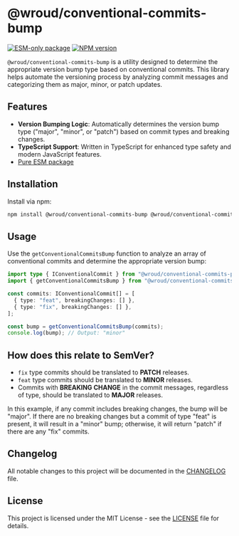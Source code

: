 # @wroud/conventional-commits-bump

[![ESM-only package][package]][esm-info-url]
[![NPM version][npm]][npm-url]

<!-- [![Install size][size]][size-url] -->

[package]: https://img.shields.io/badge/package-ESM--only-ffe536.svg
[esm-info-url]: https://gist.github.com/sindresorhus/a39789f98801d908bbc7ff3ecc99d99c
[npm]: https://img.shields.io/npm/v/@wroud/conventional-commits-bump.svg
[npm-url]: https://npmjs.com/package/@wroud/conventional-commits-bump
[size]: https://packagephobia.com/badge?p=@wroud/conventional-commits-bump
[size-url]: https://packagephobia.com/result?p=@wroud/conventional-commits-bump

`@wroud/conventional-commits-bump` is a utility designed to determine the appropriate version bump type based on conventional commits. This library helps automate the versioning process by analyzing commit messages and categorizing them as major, minor, or patch updates.

## Features

- **Version Bumping Logic**: Automatically determines the version bump type ("major", "minor", or "patch") based on commit types and breaking changes.
- **TypeScript Support**: Written in TypeScript for enhanced type safety and modern JavaScript features.
- [Pure ESM package][esm-info-url]

## Installation

Install via npm:

```sh
npm install @wroud/conventional-commits-bump @wroud/conventional-commits-parser
```

## Usage

Use the `getConventionalCommitsBump` function to analyze an array of conventional commits and determine the appropriate version bump:

```ts
import type { IConventionalCommit } from "@wroud/conventional-commits-parser";
import { getConventionalCommitsBump } from "@wroud/conventional-commits-bump";

const commits: IConventionalCommit[] = [
  { type: "feat", breakingChanges: [] },
  { type: "fix", breakingChanges: [] },
];

const bump = getConventionalCommitsBump(commits);
console.log(bump); // Output: "minor"
```

## How does this relate to SemVer?

- `fix` type commits should be translated to **PATCH** releases.
- `feat` type commits should be translated to **MINOR** releases.
- Commits with **BREAKING CHANGE** in the commit messages, regardless of type, should be translated to **MAJOR** releases.

In this example, if any commit includes breaking changes, the bump will be "major". If there are no breaking changes but a commit of type "feat" is present, it will result in a "minor" bump; otherwise, it will return "patch" if there are any "fix" commits.

## Changelog

All notable changes to this project will be documented in the [CHANGELOG](./CHANGELOG.md) file.

## License

This project is licensed under the MIT License - see the [LICENSE](./LICENSE) file for details.
